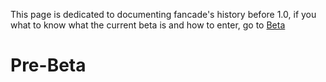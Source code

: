 This page is dedicated to documenting fancade's history before 1.0, if you what to know what the current beta is and how to enter, go to [Beta](https://www.fancade.com/wiki/Beta.md)

# **Pre-Beta**
